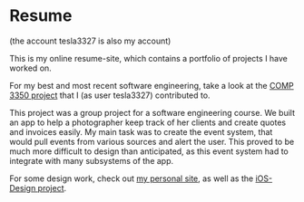 # Resume

(the account tesla3327 is also my account)

This is my online resume-site, which contains a portfolio of projects I have worked on.

For my best and most recent software engineering, take a look at the [COMP 3350 project](https://github.com/RyPope/COMP3350) that I (as user tesla3327) contributed to.

This project was a group project for a software engineering course. We built an app to help a photographer keep track of her clients and create quotes and invoices easily. My main task was to create the event system, that would pull events from various sources and alert the user. This proved to be much more difficult to design than anticipated, as this event system had to integrate with many subsystems of the app.

For some design work, check out [my personal site](www.michaelnthiessen.com), as well as the [iOS-Design project](https://github.com/michaelnthiessen/iOS-Design).


